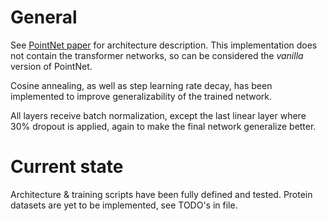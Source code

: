 # General

See [PointNet paper](https://arxiv.org/abs/1612.00593) for architecture description. This implementation does not contain the transformer networks, so can be considered the *vanilla* version of PointNet.

Cosine annealing, as well as step learning rate decay, has been implemented to improve generalizability of the trained network.

All layers receive batch normalization, except the last linear layer where 30% dropout is applied, again to make the final network generalize better.

# Current state

Architecture & training scripts have been fully defined and tested.
Protein datasets are yet to be implemented, see TODO's in file. 